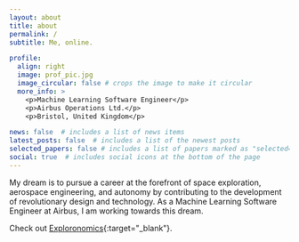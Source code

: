 ```yaml
---
layout: about
title: about
permalink: /
subtitle: Me, online.

profile:
  align: right
  image: prof_pic.jpg
  image_circular: false # crops the image to make it circular
  more_info: >
    <p>Machine Learning Software Engineer</p>
    <p>Airbus Operations Ltd.</p>
    <p>Bristol, United Kingdom</p>

news: false  # includes a list of news items
latest_posts: false  # includes a list of the newest posts
selected_papers: false # includes a list of papers marked as "selected={true}"
social: true  # includes social icons at the bottom of the page
---
```


My dream is to pursue a career at the forefront of space exploration, aerospace engineering, and autonomy by contributing to the development of revolutionary design and technology. As a Machine Learning Software Engineer at Airbus, I am working towards this dream.

Check out [Exploronomics](https://patrickcap.github.io/exploronomics/){:target="_blank"}.

